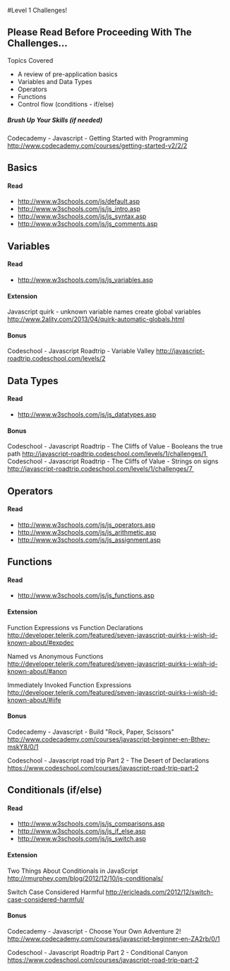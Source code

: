 #Level 1 Challenges!

## Please Read Before Proceeding With The Challenges...

Topics Covered

- A review of pre-application basics
- Variables and Data Types
- Operators
- Functions
- Control flow (conditions - if/else)

##### Brush Up Your Skills (if needed)
Codecademy - Javascript - Getting Started with Programming
<http://www.codecademy.com/courses/getting-started-v2/2/2>

## Basics

#### Read 
- <http://www.w3schools.com/js/default.asp>
- <http://www.w3schools.com/js/js_intro.asp>
- <http://www.w3schools.com/js/js_syntax.asp>
- <http://www.w3schools.com/js/js_comments.asp>

## Variables

#### Read 
- <http://www.w3schools.com/js/js_variables.asp>

#### Extension

Javascript quirk - unknown variable names create global variables
<http://www.2ality.com/2013/04/quirk-automatic-globals.html>

#### Bonus

Codeschool - Javascript Roadtrip - Variable Valley
<http://javascript-roadtrip.codeschool.com/levels/2>

## Data Types

#### Read 
- <http://www.w3schools.com/js/js_datatypes.asp>

#### Bonus

Codeschool - Javascript Roadtrip - The Cliffs of Value - Booleans the true path
<http://javascript-roadtrip.codeschool.com/levels/1/challenges/1 >
Codeschool - Javascript Roadtrip - The Cliffs of Value - Strings on signs
<http://javascript-roadtrip.codeschool.com/levels/1/challenges/7 >

## Operators

#### Read 
- <http://www.w3schools.com/js/js_operators.asp>
- <http://www.w3schools.com/js/js_arithmetic.asp>
- <http://www.w3schools.com/js/js_assignment.asp>

## Functions

#### Read 
- <http://www.w3schools.com/js/js_functions.asp>

#### Extension

Function Expressions vs Function Declarations
<http://developer.telerik.com/featured/seven-javascript-quirks-i-wish-id-known-about/#expdec>

Named vs Anonymous Functions
<http://developer.telerik.com/featured/seven-javascript-quirks-i-wish-id-known-about/#anon>

Immediately Invoked Function Expressions
<http://developer.telerik.com/featured/seven-javascript-quirks-i-wish-id-known-about/#iife>

#### Bonus

Codecademy - Javascript - Build "Rock, Paper, Scissors"
<http://www.codecademy.com/courses/javascript-beginner-en-Bthev-mskY8/0/1>

Codeschool - Javascript road trip Part 2 - The Desert of Declarations
<https://www.codeschool.com/courses/javascript-road-trip-part-2>

## Conditionals (if/else)

#### Read 
- <http://www.w3schools.com/js/js_comparisons.asp>
- <http://www.w3schools.com/js/js_if_else.asp>
- <http://www.w3schools.com/js/js_switch.asp>

#### Extension

Two Things About Conditionals in JavaScript
<http://rmurphey.com/blog/2012/12/10/js-conditionals/>

Switch Case Considered Harmful
<http://ericleads.com/2012/12/switch-case-considered-harmful/>

#### Bonus

Codecademy - Javascript - Choose Your Own Adventure 2!
<http://www.codecademy.com/courses/javascript-beginner-en-ZA2rb/0/1>

Codeschool - Javascript Roadtrip Part 2 - Conditional Canyon
<https://www.codeschool.com/courses/javascript-road-trip-part-2>
